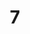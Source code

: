 ---
title: "7"
imageurl: "https://imgs1.thamizhnation.org/assets/7.webp"
dwnurl: "https://imgs1.thamizhnation.org/img/7.jpg"
tags: ['thalaivar']
---